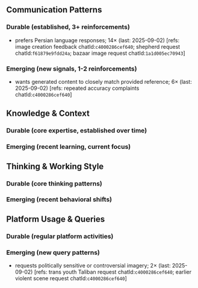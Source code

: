 ## Communication Patterns
### Durable (established, 3+ reinforcements)
- prefers Persian language responses; 14× (last: 2025-09-02) [refs: image creation feedback chatId:`c4000286cef640`; shepherd request chatId:`f61879e9fdd24a`; bazaar image request chatId:`1a1d005ec70943`]

### Emerging (new signals, 1-2 reinforcements)
- wants generated content to closely match provided reference; 6× (last: 2025-09-02) [refs: repeated accuracy complaints chatId:`c4000286cef640`]

## Knowledge & Context
### Durable (core expertise, established over time)

### Emerging (recent learning, current focus)

## Thinking & Working Style
### Durable (core thinking patterns)

### Emerging (recent behavioral shifts)

## Platform Usage & Queries
### Durable (regular platform activities)

### Emerging (new query patterns)
- requests politically sensitive or controversial imagery; 2× (last: 2025-09-02) [refs: trans youth Taliban request chatId:`c4000286cef640`; earlier violent scene request chatId:`c4000286cef640`]